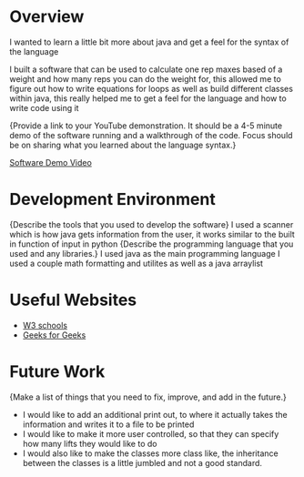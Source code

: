 # Overview


I wanted to learn a little bit more about java and get a feel for the syntax of the language

I built a software that can be used to calculate one rep maxes based of a weight and how many reps
you can do the weight for, this allowed me to figure out how to write equations for loops as well as build different classes within java, this really helped me to get a feel for the language and how to write code using it


{Provide a link to your YouTube demonstration.  It should be a 4-5 minute demo of the software running and a walkthrough of the code.  Focus should be on sharing what you learned about the language syntax.}

[Software Demo Video](https://youtu.be/7RjPUzkjIUg)

# Development Environment

{Describe the tools that you used to develop the software}
I used a scanner which is how java gets information from the user, it works similar to the built in function of input in python
{Describe the programming language that you used and any libraries.}
I used java as the main programming language
I used a couple math formatting and utilites as well as a java arraylist
# Useful Websites

* [W3 schools](https://www.w3schools.com/java/java_conditions.asp)
* [Geeks for Geeks](https://www.geeksforgeeks.org/iterate-through-list-in-java/)

# Future Work

{Make a list of things that you need to fix, improve, and add in the future.}
* I would like to add an additional print out, to where it actually takes the information and writes it to a file to be printed
* I would like to make it more user controlled, so that they can specify how many lifts they would like to do
* I would also like to make the classes more class like, the inheritance between the classes is a little jumbled and not a good standard.